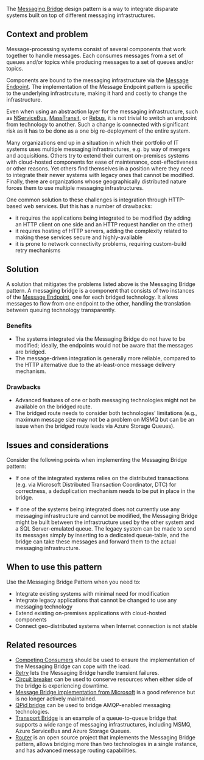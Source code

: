 The [Messaging Bridge](https://www.enterpriseintegrationpatterns.com/patterns/messaging/MessagingBridge.html) design pattern is a way to integrate disparate systems built on top of different messaging infrastructures.

## Context and problem

Message-processing systems consist of several components that work together to handle messages. Each consumes messages from a set of queues and/or topics while producing messages to a set of queues and/or topics. 

Components are bound to the messaging infrastructure via the [Message Endpoint](https://www.enterpriseintegrationpatterns.com/patterns/messaging/MessageEndpoint.html). The implementation of the Message Endpoint pattern is specific to the underlying infrastrcuture, making it hard and costly to change the infrastructure. 

Even when using an abstraction layer for the messaging infrastructure, such as [NServiceBus](https://particular.net/nservicebus), [MassTransit](https://masstransit.io/), or [Rebus](https://rebus.fm/what-is-rebus/), it is not trivial to switch an endpoint from technology to another. Such a change is connected with significant risk as it has to be done as a one big re-deployment of the entire system.

Many organizations end up in a situation in which their portfolio of IT systems uses multiple messaging infrastructures, e.g. by way of mergers and acquisitions. Others try to extend their current on-premises systems with cloud-hosted components for ease of maintenance, cost-effectiveness or other reasons. Yet others find themselves in a position where they need to integrate their newer systems with legacy ones that cannot be modified. Finally, there are organizations whose geographically distributed nature forces them to use multiple messaging infrastructures.

One common solution to these challenges is integration through HTTP-based web services. But this has a number of drawbacks:
- it requires the applications being integrated to be modified (by adding an HTTP client on one side and an HTTP request handler on the other)
- it requires hosting of HTTP servers, adding the complexity related to making these services secure and highly-available
- it is prone to network connectivity problems, requiring custom-build retry mechanisms

## Solution

A solution that mitigates the problems listed above is the Messaging Bridge pattern. A messaging bridge is a component that consists of two instances of the [Message Endpoint](https://www.enterpriseintegrationpatterns.com/patterns/messaging/MessageEndpoint.html), one for each bridged technology. It allows messages to flow from one endpoint to the other, handling the translation between queuing technology transparently.

### Benefits

- The systems integrated via the Messaging Bridge do not have to be modified; ideally, the endpoints would not be aware that the messages are bridged.
- The message-driven integration is generally more reliable, compared to the HTTP alternative due to the at-least-once message delivery mechanism.

### Drawbacks

- Advanced features of one or both messaging technologies might not be available on the bridged route.
- The bridged route needs to consider both technologies' limitations (e.g., maximum message size may not be a problem on MSMQ but can be an issue when the bridged route leads via Azure Storage Queues).

## Issues and considerations

Consider the following points when implementing the Messaging Bridge pattern:

- If one of the integrated systems relies on the distributed transactions (e.g. via Microsoft Distributed Transaction Coordinator, DTC) for correctness, a deduplication mechanism needs to be put in place in the bridge.

- If one of the systems being integrated does not currently use any messaging infrastructure and cannot be modified, the Messaging Bridge might be built between the infrastructure used by the other system and a SQL Server-emulated queue. The legacy system can be made to send its messages simply by inserting to a dedicated queue-table, and the bridge can take these messages and forward them to the actual messaging infrastructure.

## When to use this pattern

Use the Messaging Bridge Pattern when you need to:

- Integrate existing systems with minimal need for modification
- Integrate legacy applications that cannot be changed to use any messaging technology
- Extend existing on-premises applications with cloud-hosted components
- Connect geo-distributed systems when Internet connection is not stable


## Related resources

- [Competing Consumers](../../patterns/ccompeting-consumers.yml) should be used to ensure the implementation of the Messaging Bridge can cope with the load.
- [Retry](../../patterns/retry.yml) lets the Messaging Bridge handle transient failures.
- [Circuit breaker](../../patterns/circuit-breaker.yml) can be used to conserve resources when either side of the bridge is experiencing downtime.
- [Message Bridge implementation from Microsoft](https://github.com/Microsoft/Microsoft-Message-Bridge) is a good reference but is no longer actively maintained.
- [QPid bridge](https://openmama.finos.org/openmama_qpid_bridge.html) can be used to bridge AMQP-enabled messaging technologies.
- [Transport Bridge](https://docs.particular.net/nservicebus/bridge/) is an example of a queue-to-queue bridge that supports a wide range of messaging infrastructures, including MSMQ, Azure ServiceBus and Azure Storage Queues.
- [Router](https://github.com/SzymonPobiega/NServiceBus.Router) is an open source project that implements the Messaging Bridge pattern, allows bridging more than two technologies in a single instance, and has advanced message routing capabilities.
